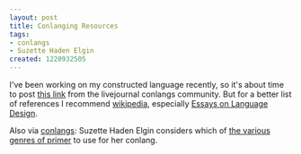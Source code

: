 ```yaml
---
layout: post
title: Conlanging Resources
tags:
- conlangs
- Suzette Haden Elgin
created: 1220932505
---
```

I've been working on my constructed language recently, so it's about time to post [this link](http://community.livejournal.com/conlangs/401687.html) from the livejournal conlangs community.  But for a better list of references I recommend [wikipedia](http://en.wikipedia.org/wiki/Constructed_language#References), especially [Essays on Language Design](http://www.eskimo.com/~ram/essays.html).<!--break-->

Also via [conlangs](http://community.livejournal.com/conlangs/413598.html):  Suzette Haden Elgin considers which of [the various genres of primer](http://ozarque.livejournal.com/543374.html) to use for her conlang.
